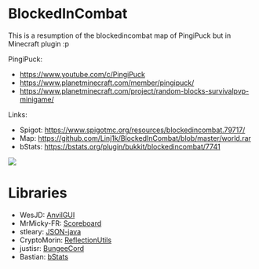 # BlockedInCombat
This is a resumption of the blockedincombat map of PingiPuck but in Minecraft plugin :p

PingiPuck: 
  - https://www.youtube.com/c/PingiPuck
  - https://www.planetminecraft.com/member/pingipuck/
  - https://www.planetminecraft.com/project/random-blocks-survivalpvp-minigame/

Links:
  - Spigot: https://www.spigotmc.org/resources/blockedincombat.79717/
  - Map: https://github.com/Linj1k/BlockedInCombat/blob/master/world.rar
  - bStats: https://bstats.org/plugin/bukkit/blockedincombat/7741

![](https://github.com/Linj1k/BlockedInCombat/blob/master/bic.png?raw=true)

# Libraries
  - WesJD: [AnvilGUI](https://github.com/WesJD/AnvilGUI/tree/master)
  - MrMicky-FR: [Scoreboard](https://github.com/MrMicky-FR/FastBoard)
  - stleary: [JSON-java](https://github.com/stleary/JSON-java)
  - CryptoMorin: [ReflectionUtils](https://github.com/CryptoMorin/XSeries/blob/master/src/main/java/com/cryptomorin/xseries/ReflectionUtils.java)
  - justisr: [BungeeCord](https://gist.github.com/justisr/e9034b7952e0801e687e)
  - Bastian: [bStats](https://bstats.org/)
